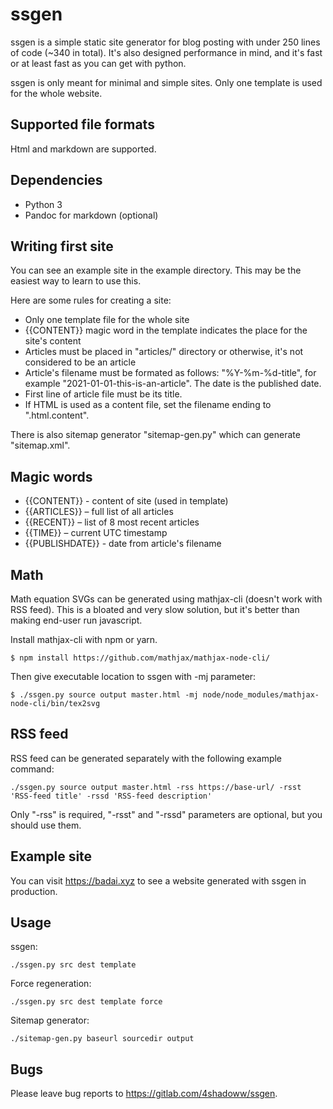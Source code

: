 ssgen
=====
ssgen is a simple static site generator for blog posting with under 250 lines of code (~340 in total). It's also designed performance in mind, and it's fast or at least fast as you can get with python.

ssgen is only meant for minimal and simple sites. Only one template is used for the whole website.

Supported file formats
----------------------
Html and markdown are supported.

Dependencies
------------
- Python 3
- Pandoc for markdown (optional)

Writing first site
------------------
You can see an example site in the example directory. This may be the easiest way to learn to use this.

Here are some rules for creating a site:
- Only one template file for the whole site
- {{CONTENT}} magic word in the template indicates the place for the site's content 
- Articles must be placed in "articles/" directory or otherwise, it's not considered to be an article
- Article's filename must be formated as follows: "%Y-%m-%d-title", for example "2021-01-01-this-is-an-article". The date is the published date.
- First line of article file must be its title.
- If HTML is used as a content file, set the filename ending to ".html.content". 

There is also sitemap generator "sitemap-gen.py" which can generate "sitemap.xml". 

Magic words
-----------
- {{CONTENT}} - content of site (used in template)
- {{ARTICLES}} – full list of all articles
- {{RECENT}} – list of 8 most recent articles
- {{TIME}} – current UTC timestamp
- {{PUBLISHDATE}} - date from article's filename

Math
----
Math equation SVGs can be generated using mathjax-cli (doesn't work with RSS feed). This is a bloated and very slow solution, but it's better than making end-user run javascript.

Install mathjax-cli with npm or yarn.

    $ npm install https://github.com/mathjax/mathjax-node-cli/ 

Then give executable location to ssgen with -mj parameter:

    $ ./ssgen.py source output master.html -mj node/node_modules/mathjax-node-cli/bin/tex2svg

RSS feed
--------
RSS feed can be generated separately with the following example command:

    ./ssgen.py source output master.html -rss https://base-url/ -rsst 'RSS-feed title' -rssd 'RSS-feed description'

Only "-rss" is required, "-rsst" and "-rssd" parameters are optional, but you should use them.

Example site
------------
You can visit https://badai.xyz to see a website generated with ssgen in production.

Usage
-----
ssgen:

    ./ssgen.py src dest template
    
Force regeneration:

    ./ssgen.py src dest template force

Sitemap generator:

    ./sitemap-gen.py baseurl sourcedir output

Bugs
----
Please leave bug reports to https://gitlab.com/4shadoww/ssgen.
